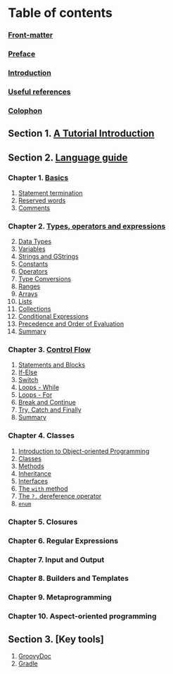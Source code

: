 # Table of contents

### [Front-matter](FrontMatter.html.md)

### [Preface](Preface.html.md)

### [Introduction](Introduction.html.md)

### [Useful references](References.html.md)

### [Colophon](Colophon.html.md)

## Section 1. [A Tutorial Introduction](Section1.html.md) 

## Section 2. [Language guide](Section2.html.md)
### Chapter 1. [Basics](Section1/Chapter1.html.md)
1. [Statement termination](Section1/Chapter1/StatementTermination.html.md)
1. [Reserved words](Section1/Chapter1/ReservedWords.html.md)
1. [Comments](Section1/Chapter1/Comments.html.md)

### Chapter 2. [Types, operators and expressions](Section2/Chapter2.html.md)
2. [Data Types](Section2/Chapter2/DataTypes.html.md)
1. [Variables](Section2/Chapter2/Variables.html.md)
2. [Strings and GStrings](Section2/Chapter2/Strings.html.md)
5. [Constants](Section2/Chapter2/Constants.html.md)
6. [Operators](Section2/Chapter2/Operators.html.md)
1. [Type Conversions](Operators/TypeConversions.html.md)
3. [Ranges](Section2/Chapter2/Ranges.html.md)
4. [Arrays](Section2/Chapter2/Arrays.html.md)
5. [Lists](Section2/Chapter2/Lists.html.md)
6. [Collections](Section2/Chapter2/Collections.html.md)
11. [Conditional Expressions](Section2/Chapter2/ConditionalExpressions.html.md)
12. [Precedence and Order of Evaluation](Section2/Chapter2/Precedence.html.md)
13. [Summary](Section2/Chapter2/Summary.html.md)

### Chapter 3. [Control Flow](Section2/Chapter3.html.md)
1. [Statements and Blocks](Section2/Chapter3/StatementsBlocks.html.md)
1. [If-Else](Section2/Chapter3/IfElse.html.md)
1. [Switch](Section2/Chapter3/Switch.html.md)
2. [Loops - While](Section2/Chapter3/LoopsWhile.html.md)
3. [Loops - For](Section2/Chapter3/LoopsFor.html.md)
4. [Break and Continue](Section2/Chapter3/BreakContinue.html.md)
5. [Try, Catch and Finally](Section2/Chapter3/TryCatchFinally.html.md)
6. [Summary](Section2/Chapter3/Summary.html.md)

### Chapter 4. Classes
 1. [Introduction to Object-oriented Programming]()
 1. [Classes]()
 1. [Methods](Section2/Chapter4/Methods.html.md)
 1. [Inheritance]()
 1. [Interfaces]()
 1. [The `with` method]()
 1. [The `?.` dereference operator]()
 1. [`enum`]()

### Chapter 5. Closures

### Chapter 6. Regular Expressions

### Chapter 7. Input and Output

### Chapter 8. Builders and Templates

### Chapter 9. Metaprogramming

### Chapter 10. Aspect-oriented programming

## Section 3. [Key tools]
1. [GroovyDoc](Section3/GroovyDoc.html.md)
2. [Gradle]((Section3/Gradle.html.md))





